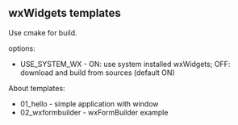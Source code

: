 ## wxWidgets templates

Use cmake for build.

options:
* USE_SYSTEM_WX - ON: use system installed wxWidgets; OFF: download and build from sources (default ON)

About templates:
* 01_hello - simple application with window
* 02_wxformbuilder - wxFormBuilder example

